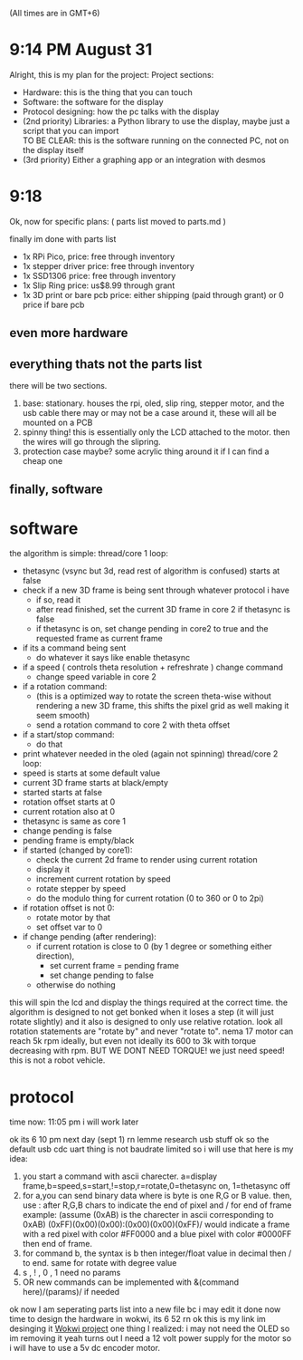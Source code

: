 (All times are in GMT+6)
# 9:14 PM August 31
Alright, this is my plan for the project:
Project sections:
- Hardware: this is the thing that you can touch
- Software: the software for the display
- Protocol designing: how the pc talks with the display
- (2nd priority) Libraries: a Python library to use the display, maybe just a script that you can import\
                            TO BE CLEAR: this is the software running on the connected PC, not on the display itself
- (3rd priority) Either a graphing app or an integration with desmos
# 9:18
Ok, now for specific plans:
( parts list moved to parts.md )

finally im done with parts list

- 1x RPi Pico, price: free through inventory
- 1x stepper driver price: free through inventory
- 1x SSD1306 price: free through inventory
- 1x Slip Ring price: us$8.99 through grant
- 1x 3D print or bare pcb price: either shipping (paid through grant) or 0 price if bare pcb

## even more hardware
## everything thats not the parts list

there will be two sections.

1) base: stationary.
houses the rpi, oled, slip ring, stepper motor, and the usb cable
there may or may not be a case around it, these will all be mounted on a PCB
2) spinny thing!
this is essentially only the LCD attached to the motor. then the wires will go through the slipring.
3) protection case maybe?
some acrylic thing around it if I can find a cheap one

## finally, software
# software
the algorithm is simple:
thread/core 1 loop: 
- thetasync (vsync but 3d, read rest of algorithm is confused) starts at false
- check if a new 3D frame is being sent through whatever protocol i have
    - if so, read it
    - after read finished, set the current 3D frame in core 2 if thetasync is false
    - if thetasync is on, set change pending in core2 to true and the requested frame as current frame
- if its a command being sent
    - do whatever it says like enable thetasync
- if a speed ( controls theta resolution + refreshrate ) change command
    - change speed variable in core 2
- if a rotation command:
    - (this is a optimized way to rotate the screen theta-wise without rendering a new 3D frame, this shifts the pixel grid as well making it seem smooth)
    - send a rotation command to core 2 with theta offset
- if a start/stop command:
    - do that
- print whatever needed in the oled (again not spinning)
thread/core 2 loop:
- speed is starts at some default value
- current 3D frame starts at black/empty
- started starts at false
- rotation offset starts at 0
- current rotation also at 0
- thetasync is same as core 1
- change pending is false
- pending frame is empty/black
- if started (changed by core1):
    - check the current 2d frame to render using current rotation
    - display it
    - increment current rotation by speed
    - rotate stepper by speed
    - do the modulo thing for current rotation (0 to 360 or 0 to 2pi)
- if rotation offset is not 0:
    - rotate motor by that
    - set offset var to 0
- if change pending (after rendering):
    - if current rotation is close to 0 (by 1 degree or something either direction), 
        - set current frame = pending frame
        - set change pending to false
    - otherwise do nothing

this will spin the lcd and display the things required at the correct time. the algorithm is designed to not get bonked when it loses a step (it will just rotate slightly) and it also is designed to only use relative rotation. 
look all rotation statements are "rotate by" and never "rotate to".
nema 17 motor can reach 5k rpm ideally, but even not ideally its 600 to 3k with torque decreasing with rpm.
BUT WE DONT NEED TORQUE! we just need speed! this is not a robot vehicle.


# protocol

time now: 11:05 pm 
i will work later 

ok its 6 10 pm next day (sept 1) rn
lemme research usb stuff
ok so the default usb cdc uart thing is not baudrate limited so i will use that
here is my idea:
1) you start a command with ascii charecter. a=display frame,b=speed,s=start,!=stop,r=rotate,0=thetasync on, 1=thetasync off
2) for a,you can send binary data where is byte is one R,G or B value. then, use : after R,G,B chars to indicate the end of pixel and / for end of frame
example: (assume (0xAB) is the charecter in ascii corresponding to 0xAB)
(0xFF)(0x00)(0x00):(0x00)(0x00)(0xFF)/ would indicate a frame with a red pixel with color #FF0000 and a blue pixel with color #0000FF then end of frame.
3) for command b, the syntax is b then integer/float value in decimal then / to end. same for rotate with degree value
4) s , ! , 0 , 1 need no params
5) OR new commands can be implemented with &(command here)/(params)/ if needed

ok now I am seperating parts list into a new file bc i may edit it
done
now time to design the hardware in wokwi, its 6 52 rn
ok this is my link im desinging it [Wokwi project](https://wokwi.com/projects/new/micropython-pi-pico)
one thing I realized: i may not need the OLED so im removing it
yeah turns out I need a 12 volt power supply for the motor
so i will have to use a 5v dc encoder motor.